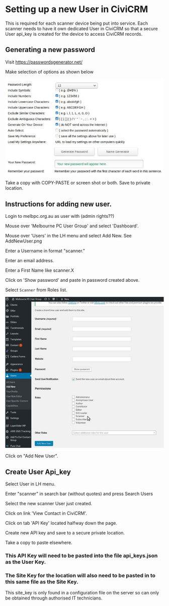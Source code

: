 # Setting up a new User in CiviCRM

This is required for each scanner device being put into service. Each scanner needs to have it own dedicated User in CiviCRM so that a secure User api_key is created for the device to access CiviCRM records.


## Generating a new password

Visit https://passwordsgenerator.net/

Make selection of options as shown below

![password options](genPwd.png)

Take a copy with COPY-PASTE or screen shot or both. Save to private location.


## Instructions for adding new user.

Login to melbpc.org.au as user with (admin rights??)

Mouse over 'Melbourne PC User Group' and select 'Dashboard'.

Mouse over 'Users' in the LH menu and select Add New. See AddNewUser.png

Enter a Username in format "scanner.<location>"

Enter an email address.

Enter a First Name like scanner.X

Click on 'Show password' and paste in password created above.

Select `Scanner` from Roles list.

![Add New User](AddNewUser.png)

Click on "Add New User".

## Create User Api_key

Select User in LH menu.

Enter "scanner" in search bar (without quotes) and press Search Users

Select the new scanner User just created.

Click on link 'View Contact in CiviCRM'.

Click on tab 'API Key' located halfway down the page.

Create new API key and save to a secure private location.

Take a copy to paste elsewhere.

### This API Key will need to be pasted into the file api_keys.json as the User Key.
### The Site Key for the location will also need to be pasted in to this same file as the Site Key.

This site_key is only found in a configuration file on the server so can only be obtained through authorised IT technicians.
